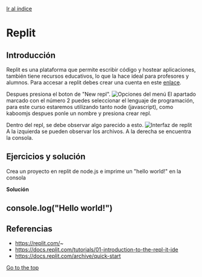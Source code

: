 [Ir al índice](indice.md)

# Replit

## Introducción

 Replit es una plataforma que permite escribir código y hostear aplicaciones, también tiene recursos educativos, lo que la hace ideal para profesores y alumnos.
 Para accesar a replit debes crear una cuenta en este [enlace]( https://replit.com/signup).
  
Despues presiona el boton de "New repl".
 ![Opciones del menú](https://docs.replit.com/images/tutorials/01-introduction/01-01-new-repl.png)
 El apartado marcado con el número 2 puedes seleccionar el lenguaje de programación, para este curso estaremos utilizando tanto node (javascript), como kaboomjs despues ponle un nombre y presiona crear repl.
 
 Dentro del repl, se debe observar algo parecido a esto.
 ![Interfaz de replit](https://cms.replit.com/assets/kaboom/editor.png)
 A la izquierda se pueden observar los archivos.
 A la derecha se encuentra la consola.
## Ejercicios y solución

 Crea un proyecto en replit de node.js e imprime un "hello world!" en la consola

**Solución**

console.log("Hello world!")
---


## Referencias

- https://replit.com/~
- https://docs.replit.com/tutorials/01-introduction-to-the-repl-it-ide
- https://docs.replit.com/archive/quick-start

[Go to the top](#Replit)